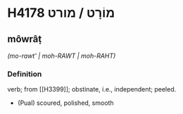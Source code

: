 # H4178 מוֹרָט / מורט

## môwrâṭ

_(mo-rawt' | moh-RAWT | moh-RAHT)_

### Definition

verb; from [[H3399]]; obstinate, i.e., independent; peeled.

- (Pual) scoured, polished, smooth
